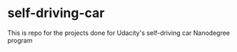 # self-driving-car
This is repo for the projects done for Udacity's self-driving car Nanodegree program
